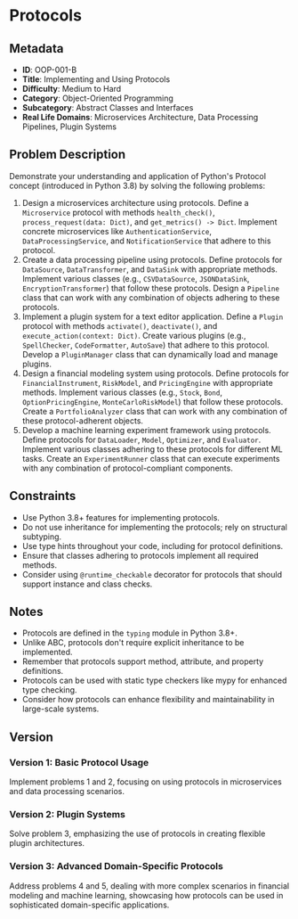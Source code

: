 # Protocols
## Metadata
- **ID**: OOP-001-B
- **Title**: Implementing and Using Protocols
- **Difficulty**: Medium to Hard
- **Category**: Object-Oriented Programming
- **Subcategory**: Abstract Classes and Interfaces
- **Real Life Domains**: Microservices Architecture, Data Processing Pipelines, Plugin Systems
## Problem Description
Demonstrate your understanding and application of Python's Protocol concept (introduced in Python 3.8) by solving the following problems:
1. Design a microservices architecture using protocols. Define a `Microservice` protocol with methods `health_check()`, `process_request(data: Dict)`, and `get_metrics() -> Dict`. Implement concrete microservices like `AuthenticationService`, `DataProcessingService`, and `NotificationService` that adhere to this protocol.
2. Create a data processing pipeline using protocols. Define protocols for `DataSource`, `DataTransformer`, and `DataSink` with appropriate methods. Implement various classes (e.g., `CSVDataSource`, `JSONDataSink`, `EncryptionTransformer`) that follow these protocols. Design a `Pipeline` class that can work with any combination of objects adhering to these protocols.
3. Implement a plugin system for a text editor application. Define a `Plugin` protocol with methods `activate()`, `deactivate()`, and `execute_action(context: Dict)`. Create various plugins (e.g., `SpellChecker`, `CodeFormatter`, `AutoSave`) that adhere to this protocol. Develop a `PluginManager` class that can dynamically load and manage plugins.
4. Design a financial modeling system using protocols. Define protocols for `FinancialInstrument`, `RiskModel`, and `PricingEngine` with appropriate methods. Implement various classes (e.g., `Stock`, `Bond`, `OptionPricingEngine`, `MonteCarloRiskModel`) that follow these protocols. Create a `PortfolioAnalyzer` class that can work with any combination of these protocol-adherent objects.
5. Develop a machine learning experiment framework using protocols. Define protocols for `DataLoader`, `Model`, `Optimizer`, and `Evaluator`. Implement various classes adhering to these protocols for different ML tasks. Create an `ExperimentRunner` class that can execute experiments with any combination of protocol-compliant components.
## Constraints
- Use Python 3.8+ features for implementing protocols.
- Do not use inheritance for implementing the protocols; rely on structural subtyping.
- Use type hints throughout your code, including for protocol definitions.
- Ensure that classes adhering to protocols implement all required methods.
- Consider using `@runtime_checkable` decorator for protocols that should support instance and class checks.
## Notes
- Protocols are defined in the `typing` module in Python 3.8+.
- Unlike ABC, protocols don't require explicit inheritance to be implemented.
- Remember that protocols support method, attribute, and property definitions.
- Protocols can be used with static type checkers like mypy for enhanced type checking.
- Consider how protocols can enhance flexibility and maintainability in large-scale systems.
## Version
### Version 1: Basic Protocol Usage
Implement problems 1 and 2, focusing on using protocols in microservices and data processing scenarios.

### Version 2: Plugin Systems
Solve problem 3, emphasizing the use of protocols in creating flexible plugin architectures.

### Version 3: Advanced Domain-Specific Protocols
Address problems 4 and 5, dealing with more complex scenarios in financial modeling and machine learning, showcasing how protocols can be used in sophisticated domain-specific applications.